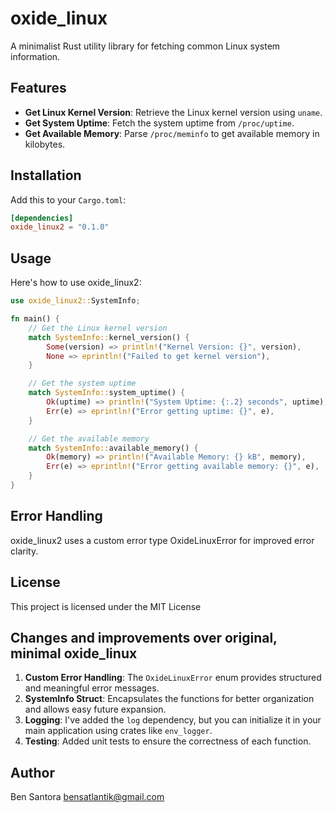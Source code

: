 # oxide_linux

A minimalist Rust utility library for fetching common Linux system information.

## Features
- **Get Linux Kernel Version**: Retrieve the Linux kernel version using `uname`.
- **Get System Uptime**: Fetch the system uptime from `/proc/uptime`.
- **Get Available Memory**: Parse `/proc/meminfo` to get available memory in kilobytes.

## Installation
Add this to your `Cargo.toml`:

```toml
[dependencies]
oxide_linux2 = "0.1.0"
```
## Usage
Here's how to use oxide_linux2:
```rust
use oxide_linux2::SystemInfo;

fn main() {
    // Get the Linux kernel version
    match SystemInfo::kernel_version() {
        Some(version) => println!("Kernel Version: {}", version),
        None => eprintln!("Failed to get kernel version"),
    }

    // Get the system uptime
    match SystemInfo::system_uptime() {
        Ok(uptime) => println!("System Uptime: {:.2} seconds", uptime),
        Err(e) => eprintln!("Error getting uptime: {}", e),
    }

    // Get the available memory
    match SystemInfo::available_memory() {
        Ok(memory) => println!("Available Memory: {} kB", memory),
        Err(e) => eprintln!("Error getting available memory: {}", e),
    }
}
```
## Error Handling
oxide_linux2 uses a custom error type OxideLinuxError for improved error clarity.

## License
This project is licensed under the MIT License

## Changes and improvements over original, minimal oxide_linux
1. **Custom Error Handling**: The `OxideLinuxError` enum provides structured and meaningful error messages.
2. **SystemInfo Struct**: Encapsulates the functions for better organization and allows easy future expansion.
3. **Logging**: I've added the `log` dependency, but you can initialize it in your main application using crates like `env_logger`.
4. **Testing**: Added unit tests to ensure the correctness of each function.

## Author
Ben Santora <bensatlantik@gmail.com>
